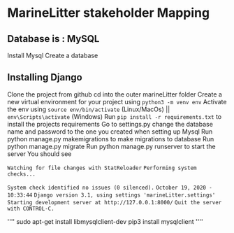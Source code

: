 # MarineLitter stakeholder Mapping

## Database is : MySQL

Install Mysql
Create a database

## Installing Django

Clone the project from github
cd into the outer marineLitter folder
Create a new virtual environment for your project using `python3 -m venv env`
Activate the env using `source env/bin/activate` (Linux/MacOs) || `env\Scripts\activate` (Windows)
Run `pip install -r requirements.txt` to install the projects requirements
Go to settings.py change the database name and password to the one you created when setting up Mysql
Run python manage.py makemigrations to make migrations to database
Run python manage.py migrate
Run python manage.py runserver to start the server
You should see

`Watching for file changes with StatReloader`
`Performing system checks...`

`System check identified no issues (0 silenced).`
`October 19, 2020 - 10:33:44`
`Django version 3.1, using settings 'marineLitter.settings'`
`Starting development server at http://127.0.0.1:8000/`
`Quit the server with CONTROL-C.`


''''
sudo apt-get install libmysqlclient-dev
pip3 install mysqlclient
''''